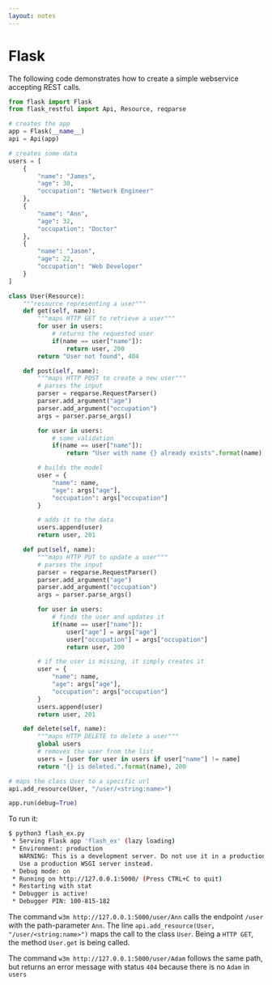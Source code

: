 ```yaml
---
layout: notes
---
```

# Flask

The following code demonstrates how to create a simple webservice accepting REST calls.

```python
from flask import Flask
from flask_restful import Api, Resource, reqparse

# creates the app
app = Flask(__name__)
api = Api(app)

# creates some data
users = [
    {
        "name": "James",
        "age": 30,
        "occupation": "Network Engineer"
    },
    {
        "name": "Ann",
        "age": 32,
        "occupation": "Doctor"
    },
    {
        "name": "Jason",
        "age": 22,
        "occupation": "Web Developer"
    }
]

class User(Resource):
    """resource representing a user"""
    def get(self, name):
        """maps HTTP GET to retrieve a user"""
        for user in users:
            # returns the requested user
            if(name == user["name"]):
                return user, 200
        return "User not found", 404

    def post(self, name):
        """maps HTTP POST to create a new user"""
        # parses the input
        parser = reqparse.RequestParser()
        parser.add_argument("age")
        parser.add_argument("occupation")
        args = parser.parse_args()

        for user in users:
            # some validation
            if(name == user["name"]):
                return "User with name {} already exists".format(name), 400

        # builds the model
        user = {
            "name": name,
            "age": args["age"],
            "occupation": args["occupation"]
        }

        # adds it to the data
        users.append(user)
        return user, 201

    def put(self, name):
        """maps HTTP PUT to update a user"""
        # parses the input
        parser = reqparse.RequestParser()
        parser.add_argument("age")
        parser.add_argument("occupation")
        args = parser.parse_args()

        for user in users:
            # finds the user and updates it
            if(name == user["name"]):
                user["age"] = args["age"]
                user["occupation"] = args["occupation"]
                return user, 200

        # if the user is missing, it simply creates it
        user = {
            "name": name,
            "age": args["age"],
            "occupation": args["occupation"]
        }
        users.append(user)
        return user, 201

    def delete(self, name):
        """maps HTTP DELETE to delete a user"""
        global users
        # removes the user from the list
        users = [user for user in users if user["name"] != name]
        return "{} is deleted.".format(name), 200

# maps the class User to a specific url
api.add_resource(User, "/user/<string:name>")

app.run(debug=True)
```

To run it:

```bash
$ python3 flash_ex.py
 * Serving Flask app 'flash_ex' (lazy loading)
 * Environment: production
   WARNING: This is a development server. Do not use it in a production deployment.
   Use a production WSGI server instead.
 * Debug mode: on
 * Running on http://127.0.0.1:5000/ (Press CTRL+C to quit)
 * Restarting with stat
 * Debugger is active!
 * Debugger PIN: 100-815-182
```

The command `w3m http://127.0.0.1:5000/user/Ann` calls the endpoint `/user` with the path-parameter `Ann`. The line `api.add_resource(User, "/user/<string:name>")` maps the call to the class `User`. Being a `HTTP GET`, the method `User.get` is being called.

The command `w3m http://127.0.0.1:5000/user/Adam` follows the same path, but returns an error message with status `404` because there is no `Adam` in `users`

